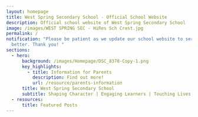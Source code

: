 ```yaml
---
layout: homepage
title: West Spring Secondary School - Official School Website
description: Official school website of West Spring Secondary School
image: /images/WEST SPRING SEC - HiRes Sch Crest.jpg
permalink: /
notification: "Please be patient as we update our school website to serve you
  better. Thank you! "
sections:
  - hero:
      background: /images/Homepage/DSC_8378-Copy-1.png
      key_highlights:
        - title: Information for Parents
          description: Find out more!
          url: /resource/parents-information
      title: West Spring Secondary School
      subtitle: Shaping Character | Engaging Learners | Touching Lives
  - resources:
      title: Featured Posts
---
```

